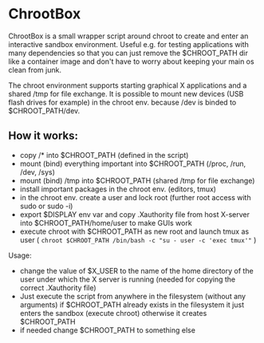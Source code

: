 ChrootBox
=

ChrootBox is a small wrapper script around chroot to create and enter an interactive sandbox environment.
Useful e.g. for testing applications with many dependencies so that you can just remove the $CHROOT_PATH dir like a container image
and don't have to worry about keeping your main os clean from junk.

The chroot environment supports starting graphical X applications and a shared /tmp for file exchange.
It is possible to mount new devices (USB flash drives for example) in the chroot env. because /dev is binded to $CHROOT_PATH/dev.

How it works:
-
- copy /* into $CHROOT_PATH (defined in the script)
- mount (bind) everything important into $CHROOT_PATH (/proc, /run, /dev, /sys)
- mount (bind) /tmp into $CHROOT_PATH (shared /tmp for file exchange)
- install important packages in the chroot env. (editors, tmux)
- in the chroot env. create a user and lock root (further root access with sudo or sudo -i)
- export $DISPLAY env var and copy .Xauthority file from host X-server into $CHROOT_PATH/home/user to make GUIs work
- execute chroot with $CHROOT_PATH as new root and launch tmux as user ( ```chroot $CHROOT_PATH /bin/bash -c "su - user -c 'exec tmux'"``` )

Usage:
- change the value of $X_USER to the name of the home directory of the user under which the X server is running (needed for copying the correct .Xauthority file)
- Just execute the script from anywhere in the filesystem (without any arguments)
  if $CHROOT_PATH already exists in the filesystem it just enters the sandbox (execute chroot) otherwise it creates $CHROOT_PATH
- if needed change $CHROOT_PATH to something else
